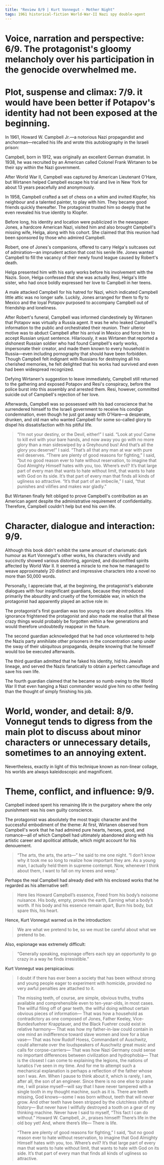 ```yaml
---
title: "Review 8/9 | Kurt Vonnegut - Mother Night"
tags: 1961 historical-fiction World-War-II Nazi spy double-agent
---
```


# Voice, narration and perspective: 6/9. The protagonist's gloomy melancholy over his participation in the genocide overwhelmed me.




# Plot, suspense and climax: 7/9. it would have been better if Potapov's identity had not been exposed at the beginning.
In 1961, Howard W. Campbell Jr.—a notorious Nazi propagandist and anchorman—recalled his life and wrote this autobiography in the Israeli prison:

Campbell, born in 1912, was originally an excellent German dramatist. In 1938, he was recruited by an American called Colonel Frank Wirtanen to be their spy within the Nazi government. 

After World War II, Campbell was captured by American Lieutenant O'Hare, but Wirtanen helped Campbell escape his trial and live in New York for about 13 years peacefully and anonymously.

In 1958, Campbell crafted a set of chess on a whim and invited Klopfer, his neighbour and a talented painter, to play with him. They became good friends quickly thereafter. The protagonist trusted him so deeply that he even revealed his true identity to Klopfer.

Before long, his identity and location were publicized in the newspaper. Jones, a hardcore American Nazi, visited him and also brought Campbell's missing wife, Helga, along with his cohort. She claimed that this reunion had been sponsored by those who admired Campbell.

Robert, one of Jones's companions, offered to carry Helga's suitcases out of admiration—an imprudent action that cost his senile life. Jones wanted Campbell to fill the vacancy of their newly found league caused by Robert's death. 

Helga presented him with his early works before his involvement with the Nazis. Soon, Helga confessed that she was actually Resi, Helga's little sister, who had once boldly expressed her love to Campbell in her teens.

A male attacked Campbell for his hatred for Nazi, which indicated Campbell little attic was no longer safe. Luckily, Jones arranged for them to fly to Mexico and the loyal Potapov purposed to accompany Campbell out of friendship and loneliness.

After Robert's funeral, Campbell was informed clandestinely by Wirtanen that Potapov was virtually a Russia agent. It was he who leaked Campbell's information to the public and orchestrated their reunion. Their ulterior motive was to abduct Campbell after his arrival in Mexico and force him to accept Russian unjust sentence. Hilariously, it was Wirtanen that reported a dishonest Russian soldier who had found Campbell's early works, impersonate their creator, and made them known to every household in Russia—even including pornography that should have been forbidden. Though Campbell felt indignant with Russians for destroying all his cherished memories, he felt delighted that his works had survived and even had been widespread recognized.

Defying Wirtanen's suggestion to leave immediately, Campbell still returned to the gathering and exposed Potapov and Resi's conspiracy, before the police burst into this assembly and arrested them. Resi, however, committed suicide out of Campbell's rejection of her love.

Afterwards, Campbell was so possessed with his bad conscience that he surrendered himself to the Israeli government to receive his condign condemnation, even though he just got away with O'Hare—a desperate, drunken, and old man who wanted Campbell for some so-called glory to dispel his dissatisfaction with his pitiful life.

> “I’m not your destiny, or the Devil, either!” I said. “Look at you! Came to kill evil with your bare hands, and now away you go with no more glory than a man sideswiped by a Greyhound bus! And that’s all the glory you deserve!” I said. “That’s all that any man at war with pure evil deserves.
> “There are plenty of good reasons for fighting,” I said, “but no good reason ever to hate without reservation, to imagine that God Almighty Himself hates with you, too. Where’s evil? It’s that large part of every man that wants to hate without limit, that wants to hate with God on its side. It’s that part of every man that finds all kinds of ugliness so attractive.
> “It’s that part of an imbecile,” I said, “that punishes and vilifies and makes war gladly.”

But Wirtanen finally felt obliged to prove Campbell's contribution as an American agent despite the administrative requirement of confidentiality. Therefore, Campbell couldn't help but end his own life.


# Character, dialogue and interaction: 9/9. 
Although this book didn't exhibit the same amount of charismatic dark humour as Kurt Vonnegut's other works, his characters vividly and succinctly showed various distorting, agonized, and discomfited spirits affected by World War II. It seemed a miracle to me how he managed to weave approximately 20 distinct and impressive characters into a novel no more than 50,000 words.

Personally, I appreciate that, at the beginning, the protagonist's elaborate dialogues with four insignificant guardians, because they introduced primarily the absurdity and cruelty of the formidable war, in which the protagonist had apparently played an active role in:

The protagonist's first guardian was too young to care about politics. His ignorance frightened the protagonist and also made me realise that all these crazy things would probably be forgotten within a few generations and would therefore undoubtedly reappear in the future.

The second guardian acknowledged that he had once volunteered to help the Nazis party annihilate other prisoners in the concentration camp under the sway of their ubiquitous propaganda, despite knowing that he himself would too be executed afterwards.

The third guardian admitted that he faked his identity, hid his Jewish lineage, and served the Nazis fanatically to obtain a perfect
camouflage and save his own life.

The fourth guardian claimed that he became so numb owing to the World War II that even hanging a Nazi commander would give him no other feeling than the thought of simply finishing his job.


# World, wonder, and detail: 8/9. Vonnegut tends to digress from the main plot to discuss about minor characters or unnecessary details, sometimes to an annoying extent.
Nevertheless, exactly in light of this technique known as non-linear collage, his worlds are always kaleidoscopic and magnificent.



# Theme, conflict, and influence: 9/9. 
Campbell indeed spent his remaining life in the purgatory where the only punishment was his own guilty conscience.

The protagonist was absolutely the most tragic character and the successful embodiment of the theme: At first, Wirtanen observed from Campbell's work that he had admired pure hearts, heroes, good, and romance—all of which Campbell had ultimately abandoned along with his artistic career and apolitical attitude, which might account for his denouement.

> “The arts, the arts, the arts—” he said to me one night. “I don’t know why it took me so long to realize how important they are. As a young man, I actually held them in supreme contempt. Now, whenever I think about them, I want to fall on my knees and weep.”

Perhaps the real Campbell had already died with his enclosed works that he regarded as his alternative self:

> Here lies Howard Campbell’s essence,
> Freed from his body’s noisome nuisance.
> His body, empty, prowls the earth,
> Earning what a body’s worth.
> If his body and his essence remain apart,
> Burn his body, but spare this, his heart.

Hence, Kurt Vonnegut warned us in the introduction:

> We are what we pretend to be, so we must be careful about what we pretend to be.

Also, espionage was extremely difficult:
> “Generally speaking, espionage offers each spy an opportunity to go crazy in a way he finds irresistible.”

Kurt Vonnegut was perspicacious:
> I doubt if there has ever been a society that has been without strong and young people eager to experiment with homicide, provided no very awful penalties are attached to it.

> The missing teeth, of course, are simple, obvious truths, truths available and comprehensible even to ten-year-olds, in most cases.
> The willful filing off of gear teeth, the willful doing without certain obvious pieces of information—
> That was how a household as contradictory as one composed of Jones, Father Keeley, Vice-Bundesfuehrer Krapptauer, and the Black Fuehrer could exist in relative harmony—
> That was how my father-in-law could contain in one mind an indifference toward slave women and love for a blue vase—
> That was how Rudolf Hoess, Commandant of Auschwitz, could alternate over the loudspeakers of Auschwitz great music and calls for corpse-carriers—
> That was how Nazi Germany could sense no important differences between civilization and hydrophobia—
> That is the closest I can come to explaining the legions, the nations of lunatics I’ve seen in my time. And for me to attempt such a mechanical explanation is perhaps a reflection of the father whose son I was. Am. When I pause to think about it, which is rarely, I am, after all, the son of an engineer.
> Since there is no one else to praise me, I will praise myself—will say that I have never tampered with a single tooth in my thought machine, such as it is. There are teeth missing, God knows—some I was born without, teeth that will never grow. And other teeth have been stripped by the clutchless shifts of history—
> But never have I willfully destroyed a tooth on a gear of my thinking machine. Never have I said to myself, “This fact I can do without.”
> Howard W. Campbell, Jr., praises himself! There’s life in the old boy yet!
> And, where there’s life—
> There is life.

> “There are plenty of good reasons for fighting,” I said, “but no good reason ever to hate without reservation, to imagine that God Almighty Himself hates with you, too. Where’s evil? It’s that large part of every man that wants to hate without limit, that wants to hate with God on its side. It’s that part of every man that finds all kinds of ugliness so attractive.
